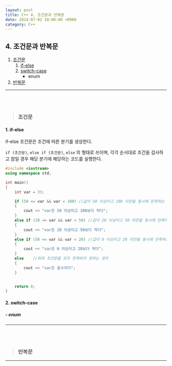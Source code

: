 ```yaml
---
layout: post
title: C++ 4. 조건문과 반복문
date: 2024-07-02 10:00:00 +0900
category: C++
---
```

## 4. 조건문과 반복문

1. [조건문](#조건문)
    1. [if-else](#1-if-else)
    2. [switch-case](#2-switch-case)
        - enum
2. [반복문](#반복문)

---
<br><br>

>### 조건문

#### 1. if-else

if-else 조건문은 조건에 따른 분기를 생성한다.

`if (조건문)`, `else if (조건문)`, `else` 의 형태로 쓰이며,  각각 순서대로 조건을 검사하고 참일 경우 해당 분기에 해당하는 코드를 실행한다.

```cpp
#include <iostream>
using namespace std;

int main()
{
	int var = 33;

	if (50 <= var && var < 100) //값이 50 이상이고 100 미만을 동시에 만족하는 경우
	{
		cout << "var은 50 이상이고 100보다 작다";
	}
	else if (20 <= var && var < 50) //값이 20 이상이고 50 미만을 동시에 만족하는 경우
	{
		cout << "var은 20 이상이고 50보다 작다";
	}
	else if (50 <= var && var < 20) //값이 0 이상이고 20 미만을 동시에 만족하는 경우
	{
		cout << "var은 0 이상이고 20보다 작다";
	}
	else    //위의 조건문을 모두 만족하지 못하는 경우
	{
		cout << "var은 음수이다";
	}


	return 0;
}
```







#### 2. switch-case

##### - enum



---
<br><br>


>### 반복문





---
<br><br>